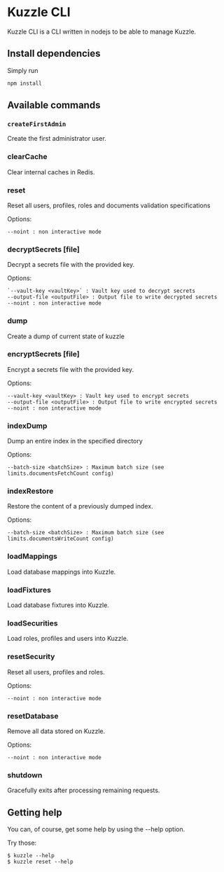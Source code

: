 # Kuzzle CLI

Kuzzle CLI is a CLI written in nodejs to be able to manage Kuzzle.

## Install dependencies

Simply run

```sh
npm install
```

## Available commands

### `createFirstAdmin`

Create the first administrator user.

### clearCache

Clear internal caches in Redis.

### reset

Reset all users, profiles, roles and documents validation specifications

Options:

    --noint : non interactive mode

### decryptSecrets [file]

Decrypt a secrets file with the provided key.

Options:

    `--vault-key <vaultKey>` : Vault key used to decrypt secrets
    --output-file <outputFile> : Output file to write decrypted secrets
    --noint : non interactive mode

### dump

Create a dump of current state of kuzzle

### encryptSecrets [file]

Encrypt a secrets file with the provided key.

Options:

    --vault-key <vaultKey> : Vault key used to encrypt secrets
    --output-file <outputFile> : Output file to write encrypted secrets
    --noint : non interactive mode

### indexDump <index> <path>

Dump an entire index in the specified directory

Options:

    --batch-size <batchSize> : Maximum batch size (see limits.documentsFetchCount config)

### indexRestore <path>

Restore the content of a previously dumped index.

Options:

    --batch-size <batchSize> : Maximum batch size (see limits.documentsWriteCount config)

### loadMappings <file>

Load database mappings into Kuzzle.

### loadFixtures <file>

Load database fixtures into Kuzzle.

### loadSecurities <file>

Load roles, profiles and users into Kuzzle.

### resetSecurity

Reset all users, profiles and roles.

Options:

    --noint : non interactive mode

### resetDatabase

Remove all data stored on Kuzzle.

Options:    

    --noint : non interactive mode

### shutdown

Gracefully exits after processing remaining requests.

## Getting help

You can, of course, get some help by using the --help option.

Try those:

```
$ kuzzle --help
$ kuzzle reset --help
```
